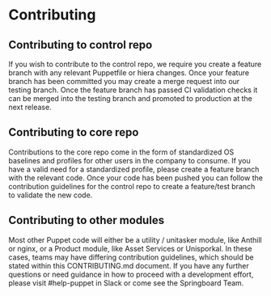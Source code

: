 # Contributing

## Contributing to control repo

If you wish to contribute to the control repo, we require you create a feature branch with any relevant Puppetfile or hiera changes.  Once your feature branch has been committed you may create a merge request into our testing branch.  Once the feature branch has passed CI validation checks it can be merged into the testing branch and promoted to production at the next release.

## Contributing to core repo

Contributions to the core repo come in the form of standardized OS baselines and profiles for other users in the company to consume.  If you have a valid need for a standardized profile, please create a feature branch with the relevant code. Once your code has been pushed you can follow the contribution guidelines for the control repo to create a feature/test branch to validate the new code.

## Contributing to other modules

Most other Puppet code will either be a utility / unitasker module, like Anthill or nginx, or a Product module, like Asset Services or Unisporkal.  In these cases, teams may have differing contribution guidelines, which should be stated within this CONTRIBUTING.md document.  If you have any further questions or need guidance in how to proceed with a development effort, please visit #help-puppet in Slack or come see the Springboard Team.


